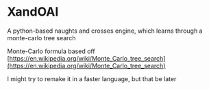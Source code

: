 # XandOAI
A python-based naughts and crosses engine, which learns through a monte-carlo tree search

Monte-Carlo formula based off [https://en.wikipedia.org/wiki/Monte_Carlo_tree_search](https://en.wikipedia.org/wiki/Monte_Carlo_tree_search)

I might try to remake it in a faster language, but that be later
